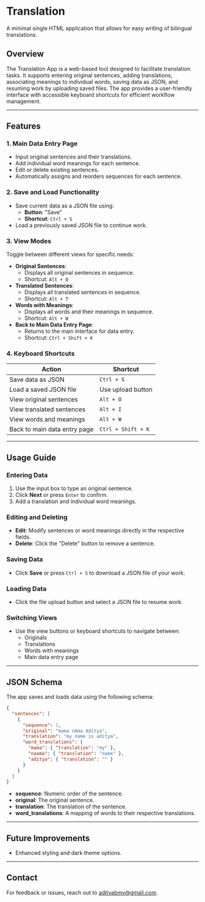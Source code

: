 # Translation
A minimal single HTML application that allows for easy writing of bilingual translations.

## Overview
The Translation App is a web-based tool designed to facilitate translation tasks. It supports entering original sentences, adding translations, associating meanings to individual words, saving data as JSON, and resuming work by uploading saved files. The app provides a user-friendly interface with accessible keyboard shortcuts for efficient workflow management.

---

## Features

### 1. **Main Data Entry Page**
- Input original sentences and their translations.
- Add individual word meanings for each sentence.
- Edit or delete existing sentences.
- Automatically assigns and reorders sequences for each sentence.

### 2. **Save and Load Functionality**
- Save current data as a JSON file using:
  - **Button**: "Save"
  - **Shortcut**: `Ctrl + S`
- Load a previously saved JSON file to continue work.

### 3. **View Modes**
Toggle between different views for specific needs:
- **Original Sentences**:
  - Displays all original sentences in sequence.
  - Shortcut: `Alt + O`
- **Translated Sentences**:
  - Displays all translated sentences in sequence.
  - Shortcut: `Alt + T`
- **Words with Meanings**:
  - Displays all words and their meanings in sequence.
  - Shortcut: `Alt + W`
- **Back to Main Data Entry Page**:
  - Returns to the main interface for data entry.
  - Shortcut: `Ctrl + Shift + K`

### 4. **Keyboard Shortcuts**
| Action                         | Shortcut          |
|-------------------------------|-------------------|
| Save data as JSON             | `Ctrl + S`       |
| Load a saved JSON file        | Use upload button|
| View original sentences       | `Alt + O`        |
| View translated sentences     | `Alt + I`        |
| View words and meanings       | `Alt + W`        |
| Back to main data entry page  | `Ctrl + Shift + K`|

---

## Usage Guide

### Entering Data
1. Use the input box to type an original sentence.
2. Click **Next** or press `Enter` to confirm.
3. Add a translation and individual word meanings.

### Editing and Deleting
- **Edit**: Modify sentences or word meanings directly in the respective fields.
- **Delete**: Click the "Delete" button to remove a sentence.

### Saving Data
- Click **Save** or press `Ctrl + S` to download a JSON file of your work.

### Loading Data
- Click the file upload button and select a JSON file to resume work.

### Switching Views
- Use the view buttons or keyboard shortcuts to navigate between:
  - Originals
  - Translations
  - Words with meanings
  - Main data entry page

---

## JSON Schema
The app saves and loads data using the following schema:
```json
{
  "sentences": [
    {
      "sequence": 1,
      "original": "mama nAma Aditya",
      "translation": "my name is aditya",
      "word_translations": {
        "mama": { "translation": "my" },
        "naama": { "translation": "name" },
        "aditya": { "translation": "" }
      }
    }
  ]
}
```
- **sequence**: Numeric order of the sentence.
- **original**: The original sentence.
- **translation**: The translation of the sentence.
- **word_translations**: A mapping of words to their respective translations.

---

## Future Improvements
- Enhanced styling and dark theme options.

---

## Contact
For feedback or issues, reach out to adityabmv@gmail.com.

